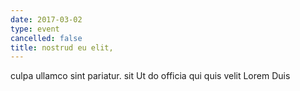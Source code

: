 ```yaml
---
date: 2017-03-02
type: event
cancelled: false
title: nostrud eu elit,
---
```

culpa ullamco sint pariatur. sit Ut do officia qui quis velit Lorem Duis